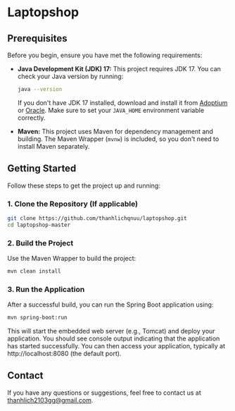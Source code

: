 # Laptopshop

## Prerequisites

Before you begin, ensure you have met the following requirements:

*   **Java Development Kit (JDK) 17:** This project requires JDK 17. You can check your Java version by running:

    ```bash
    java --version
    ```

    If you don't have JDK 17 installed, download and install it from [Adoptium](https://adoptium.net/temurin/releases/?version=17) or [Oracle](https://www.oracle.com/java/technologies/javase/jdk17-archive-downloads.html). Make sure to set your `JAVA_HOME` environment variable correctly.
*   **Maven:** This project uses Maven for dependency management and building. The Maven Wrapper (`mvnw`) is included, so you don't need to install Maven separately.

## Getting Started

Follow these steps to get the project up and running:

### 1. Clone the Repository (If applicable)

```bash
git clone https://github.com/thanhlichqnuu/laptopshop.git
cd laptopshop-master
```

### 2. Build the Project
Use the Maven Wrapper to build the project:

```bash
mvn clean install
```
### 3. Run the Application
After a successful build, you can run the Spring Boot application using:

```bash
mvn spring-boot:run
```
This will start the embedded web server (e.g., Tomcat) and deploy your application. You should see console output indicating that the application has started successfully. You can then access your application, typically at http://localhost:8080 (the default port).

## Contact
If you have any questions or suggestions, feel free to contact us at thanhlich2103gg@gmail.com.
